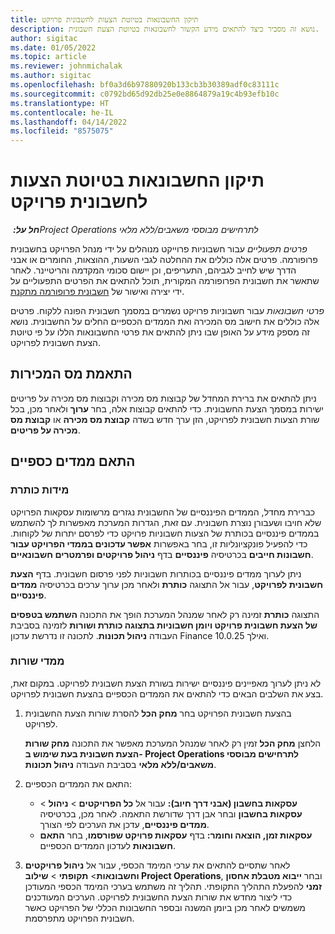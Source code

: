 ```yaml
---
title: תיקון החשבונאות בטיוטת הצעות לחשבונית פרויקט
description: נושא זה מסביר כיצד להתאים מידע הקשור לחשבונאות בטיוטת הצעת חשבונית.
author: sigitac
ms.date: 01/05/2022
ms.topic: article
ms.reviewer: johnmichalak
ms.author: sigitac
ms.openlocfilehash: bf0a3d6b97880920b133cb3b30389adf0c83111c
ms.sourcegitcommit: c0792bd65d92db25e0e8864879a19c4b93efb10c
ms.translationtype: HT
ms.contentlocale: he-IL
ms.lasthandoff: 04/14/2022
ms.locfileid: "8575075"
---
```

# <a name="correct-the-accounting-on-draft-project-invoice-proposals"></a>תיקון החשבונאות בטיוטת הצעות לחשבונית פרויקט

_**חל על:** ‏Project Operations לתרחישים מבוססי משאבים/ללא מלאי_

*פרטים תפעוליים* עבור חשבוניות פרוייקט מנוהלים על ידי מנהל הפרויקט בחשבונית פרופורמה. פרטים אלה כוללים את ההחלטה לגבי השעות, ההוצאות, החומרים או אבני הדרך שיש לחייב לגביהם, התעריפים, וכן יישום סכומי המקדמה והריטיינר. לאחר שתאשר את חשבונית הפרופורמה המקורית, תוכל להתאים את הפרטים התפעוליים על ידי יצירה ואישור של [חשבונית פרופורמה מתקנת](../proforma-invoicing/corrective-invoices.md).

*פרטי חשבונאות* עבור חשבוניות פרויקט נשמרים במסמך חשבונית הפונה ללקוח. פרטים אלה כוללים את חישוב מס המכירה ואת הממדים הכספיים החלים על החשבונית. נושא זה מספק מידע על האופן שבו ניתן להתאים את פרטי החשבונאות הללו על פי טיוטת הצעת חשבונית לפרויקט.

## <a name="adjust-sales-tax"></a>התאמת מס המכירות

ניתן להתאים את ברירת המחדל של קבוצות מס מכירה וקבוצות מס מכירה על פריטים ישירות במסמך הצעת החשבונית. כדי להתאים קבוצות אלה, בחר **ערוך** ולאחר מכן, בכל שורת הצעות חשבונית לפרויקט, הזן ערך חדש בשדה **קבוצת מס מכירה** או **קבוצת מס מכירה על פריטים**.

## <a name="adjust-financial-dimensions"></a>התאם ממדים כספיים

### <a name="header-dimensions"></a>מידות כותרת

כברירת מחדל, הממדים הפיננסיים של החשבונית נגזרים מרשומות עסקאות הפרויקט שלא חויבו ושעבורן נוצרת חשבונית. עם זאת, הגדרות המערכת מאפשרות לך להשתמש בממדים פיננסיים בכותרת של הצעות חשבוניות פרויקט כדי לפרסם יתרות של לקוחות. כדי להפעיל פונקציונליות זו, בחר באפשרות **אפשר עדכונים בממדי הפרויקט עבור חשבונות חייבים** בכרטיסיה **פיננסיים** בדף **ניהול פרויקטים ופרמטרים חשבונאיים**.

ניתן לערוך ממדים פיננסיים בכותרות חשבוניות לפני פרסום חשבונית. בדף **הצעת חשבונית לפרויקט**, עבור אל התצוגה **כותרת** ולאחר מכן ערוך ערכים בכרטיסיה **ממדים פיננסיים**.

התצוגה **כותרת** זמינה רק לאחר שמנהל המערכת הופך את התכונה **השתמש בטפסים של הצעת חשבונית פרויקט ויומן חשבוניות בתצוגה כותרת ושורות** לזמינה בסביבת העבודה **ניהול תכונות**. לתכונה זו נדרשת עדכון Finance 10.0.25 ואילך.

### <a name="line-dimensions"></a>ממדי שורות

לא ניתן לערוך מאפיינים פיננסיים ישירות בשורת הצעת חשבונית לפרויקט. במקום זאת, בצע את השלבים הבאים כדי להתאים את הממדים הכספיים בהצעת חשבונית לפרויקט.

1. בהצעת חשבונית הפרויקט בחר **מחק הכל** להסרת שורות הצעת החשבונית לפרויקט.

    הלחצן **מחק הכל** זמין רק לאחר שמנהל המערכת מאפשר את התכונה **מחק שורות הצעת חשבונית בעת שימוש ב- Project Operations לתרחישים מבוססי משאבים/ללא מלאי** בסביבת העבודה **ניהול תכונות**.

2. התאם את הממדים הכספיים:

    - **עסקאות בחשבון (אבני דרך חיוב):** עבור אל **כל הפרויקטים** \> **ניהול** \> **עסקאות בחשבון** ובחר אבן דרך שדורשת התאמה. לאחר מכן, בכרטיסיה **ממדים פיננסיים**, עדכן את הערכים לפי הצורך.
    - **עסקאות זמן, הוצאה וחומר:** בדף **עסקאות פרויקט שפורסמו**, בחר **התאם חשבונאות** לעדכון הממדים הכספיים.

3. לאחר שתסיים להתאים את ערכי המימד הכספי, עבור אל **ניהול פרויקטים וחשבונאות**\> **תקופתי** \> **שילוב Project Operations**, ובחר **ייבוא מטבלת אחסון זמני** להפעלת התהליך התקופתי. תהליך זה משתמש בערכי המימד הכספי המעודכן כדי ליצור מחדש את שורות הצעת החשבונית לפרויקט. הערכים המעודכנים משמשים לאחר מכן ביומן המשנה ובספר החשבונות הכללי של הפרויקט כאשר חשבונית הפרויקט מתפרסמת.
